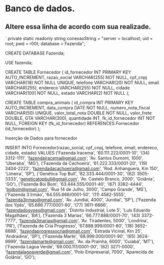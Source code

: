 # Banco de dados.


## Altere essa linha de acordo com sua realizade.
`
private static readonly string conexaoString =
            "server = localhost; uid = root; pwd = r00t; database = Fazenda";
´
            
CREATE DATABASE Fazenda;


USE fazenda;


CREATE TABLE Fornecedor (
  id_fornecedor INT PRIMARY KEY AUTO_INCREMENT,
  razao_social VARCHAR(255) NOT NULL,
  cpf_cnpj VARCHAR(18) NOT NULL UNIQUE,
  telefone VARCHAR(20) NOT NULL,
  email VARCHAR(255),
  endereco VARCHAR(255) NOT NULL,
  cidade VARCHAR(100) NOT NULL,
  estado VARCHAR(2) NOT NULL
);


CREATE TABLE compra_animais (
  id_compra INT PRIMARY KEY AUTO_INCREMENT,
  data_compra DATE NOT NULL,
  numero_nota_fiscal VARCHAR(50) UNIQUE,
  valor_total_nota DOUBLE NOT NULL,
  valor_frete DOUBLE,
  GTA VARCHAR(300),
  quantidade INT,
  fk_id_fornecedor INT NOT NULL,
  FOREIGN KEY (fk_id_fornecedor) REFERENCES Fornecedor (id_fornecedor)
);


Inserção de Dados para fornecedor


INSERT INTO Fornecedor(razao_social, cpf_cnpj, telefone, email, endereco, cidade, estado) VALUES
('Fazenda Iracema', '60.111.222/0001-10', '(34) 3312-1111', 'fazendairacema@gmail.com', 'Av. Santos Dumont, 1000', 'Uberaba', 'MG'),
('Fazenda da Cachoeira', '61.222.333/0001-20', '(19) 3404-2222', 'fazendadacachoeira@gmail.com', 'Rod. Anhanguera, Km 150', 'Limeira', 'SP'),
('Genética Top Bull', '62.333.444/0001-30', '(62) 3505-3333', 'geneticatopbull@gmail.com', 'Av. Castelo Branco, 2000', 'Goiânia', 'GO'),
('Fazenda Boi Bom', '63.444.555/0001-40', '(67) 3382-4444', 'boibom@gmail.com', 'Rua 14 de Julho, 3000', 'Campo Grande', 'MS'),
('Fazenda 3 Irmão', '64.555.666/0001-50', '(11) 4582-5555', 'fazenda3irmao@gmail.com', 'Av. Jundiaí, 4000', 'Jundiaí', 'SP'),
('Fazenda dos Ypês', '65.666.777/0001-60', '(77) 3611-6666', 'fazendadosypes@gmail.com', 'Distrito Industrial, Lote 5', 'Luís Eduardo Magalhães', 'BA'),
('Fazenda 3 Marias', '66.777.888/0001-70', '(43) 3372-7777', 'fazenda3marias@gmail.com', 'Av. Tiradentes, 5000', 'Londrina', 'PR'),
('Fazenda de Cria Progresso', '67.888.999/0001-80', '(18) 3652-8888', 'fazendaprogressocria@gmail.com', 'Estrada Vicinal, Km 25', 'Andradina', 'SP'),
('Fazenda Marte', '68.999.000/0001-90', '(65) 3624-9999', 'fazendamarte@gmail.com', 'Av. da Prainha, 6000', 'Cuiabá', 'MT'),
('Fazenda Lagoa Verde', '69.000.111/0001-00', '(62) 3271-0000', 'fazendalagoaverde@gmail.com', 'Polo Empresarial, 7000', 'Aparecida de Goiânia', 'GO');
